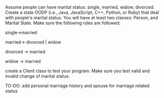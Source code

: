 Assume people can have marital status: single, married, widow, divorced. Create a state OODP (i.e., Java, JavaScript, C++, Python, or Ruby) that deal with people's marital status. You will have at least two classes: Person, and Marital State. Make sure the following rules are followed:

single->married

married-> divorced | widow

divorced -> married 

widow -> married

create a Client class to test your program. Make sure you test valid and invalid change of marital status.


TO-DO: add personal marriage history and spouse for marriage related status